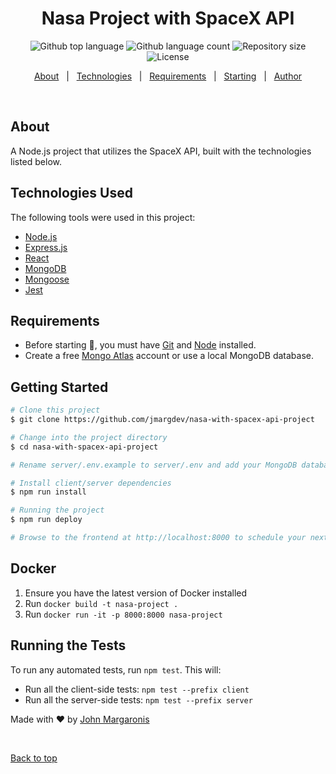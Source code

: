 <h1 align="center">Nasa Project with SpaceX API</h1>

<p align="center">
  <img alt="Github top language" src="https://img.shields.io/github/languages/top/jmargdev/nasa-with-spacex-api-project?color=56BEB8">

  <img alt="Github language count" src="https://img.shields.io/github/languages/count/jmargdev/nasa-with-spacex-api-project?color=56BEB8">

  <img alt="Repository size" src="https://img.shields.io/github/repo-size/jmargdev/nasa-with-spacex-api-project?color=56BEB8">

  <img alt="License" src="https://img.shields.io/github/license/jmargdev/nasa-with-spacex-api-project?color=56BEB8">

  <!-- <img alt="Github issues" src="https://img.shields.io/github/issues/jmargdev/nasa-with-spacex-api-project?color=56BEB8" /> -->

  <!-- <img alt="Github forks" src="https://img.shields.io/github/forks/jmargdev/nasa-with-spacex-api-projectoject?color=56BEB8" /> -->

  <!-- <img alt="Github stars" src="https://img.shields.io/github/stars/jmargdev/nasa-with-spacex-api-project?color=56BEB8" /> -->
</p>

<!-- Status -->

<p align="center">
  <a href="#dart-about">About</a> &#xa0; | &#xa0; 
  <a href="#rocket-technologies">Technologies</a> &#xa0; | &#xa0;
  <a href="#white_check_mark-requirements">Requirements</a> &#xa0; | &#xa0;
  <a href="#checkered_flag-starting">Starting</a> &#xa0; | &#xa0;
  <!-- <a href="#memo-license">License</a> &#xa0; | &#xa0; -->
  <a href="https://github.com/jmargdev" target="_blank">Author</a>
</p>

<br>

## About

A Node.js project that utilizes the SpaceX API, built with the technologies listed below.

## Technologies Used

The following tools were used in this project:

- [Node.js](https://nodejs.org/en/)
- [Express.js](https://expressjs.com/)
- [React](https://reactjs.org/)
- [MongoDB](https://github.com/mongodb/mongo)
- [Mongoose](https://mongoosejs.com/)
- [Jest](https://jestjs.io/)

## Requirements

- Before starting :checkered_flag:, you must have [Git](https://git-scm.com) and [Node](https://nodejs.org/en/) installed.
- Create a free [Mongo Atlas](https://www.mongodb.com/cloud/atlas/) account or use a local MongoDB database.

## Getting Started

```bash
# Clone this project
$ git clone https://github.com/jmargdev/nasa-with-spacex-api-project

# Change into the project directory
$ cd nasa-with-spacex-api-project

# Rename server/.env.example to server/.env and add your MongoDB database connection string

# Install client/server dependencies
$ npm run install

# Running the project
$ npm run deploy

# Browse to the frontend at http://localhost:8000 to schedule your next space mission!
```

## Docker

1. Ensure you have the latest version of Docker installed
2. Run `docker build -t nasa-project .`
3. Run `docker run -it -p 8000:8000 nasa-project`

## Running the Tests

To run any automated tests, run `npm test`. This will:

- Run all the client-side tests: `npm test --prefix client`
- Run all the server-side tests: `npm test --prefix server`

<!-- ## :memo: License -->

<!-- This project is under license from MIT. For more details, see the [LICENSE](LICENSE.md) file. -->

Made with :heart: by <a href="https://github.com/jmargdev" target="_blank">John Margaronis</a>

&#xa0;

<a href="#top">Back to top</a>
